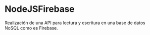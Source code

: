 # NodeJSFirebase
Realización de una API para lectura y escritura en una base de datos NoSQL como es Firebase.

